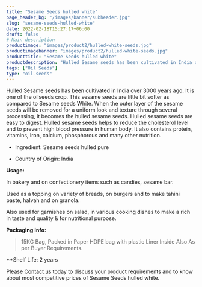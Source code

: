 ```yaml
---
title: "Sesame Seeds hulled white"
page_header_bg: "/images/banner/subheader.jpg"
slug: "sesame-seeds-hulled-white"
date: 2022-02-18T15:27:17+06:00
draft: false
# Main description
productimage: "images/product2/hulled-white-seeds.jpg"
productimagebanner: "images/product2/hulled-white-seeds.jpg"
producttitle: "Sesame Seeds hulled white"
productdescription: "Hulled Sesame seeds has been cultivated in India over 3000 years ago."
tags: ["Oil Seeds"]
type: "oil-seeds"
---
```



Hulled Sesame seeds has been cultivated in India over 3000 years ago. It is one of the oilseeds crop. This sesame seeds are little bit softer as compared to Sesame seeds White. When the outer layer of the sesame seeds will be removed for a uniform look and texture through several processing, it becomes the hulled sesame seeds. Hulled sesame seeds are easy to digest. Hulled sesame seeds helps to reduce the cholesterol level and to prevent high blood pressure in human body. It also contains protein, vitamins, Iron, calcium, phosphorous and many other nutrition.

+ Ingredient: Sesame seeds hulled pure
 
+ Country of Origin: India

**Usage:**

In bakery and on confectionery items such as candies, sesame bar.

Used as a topping on variety of breads, on burgers and to make tahini paste, halvah and on granola.

Also used for garnishes on salad, in various cooking dishes to make a rich in taste and quality & for nutritional purpose.

**Packaging Info:**

> 15KG Bag, Packed in Paper HDPE bag with plastic Liner Inside
> Also As per Buyer Requirements.

**Shelf Life: 2 years

Please [Contact us](/contactus) today to discuss your product requirements and to know about most competitive prices of Sesame Seeds hulled white.